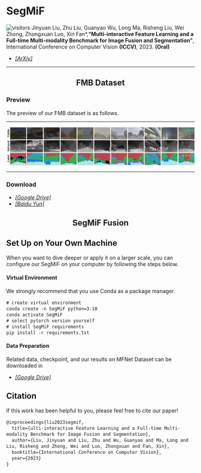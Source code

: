 # SegMiF

![visitors](https://visitor-badge.glitch.me/badge?page_id=JinyuanLiu-CV.SegMiF)
Jinyuan Liu, Zhu Liu, Guanyao Wu, Long Ma, Risheng Liu, Wei Zhong, Zhongxuan Luo,  Xin Fan*,**“Multi-interactive Feature Learning and a Full-time Multi-modality Benchmark for Image Fusion and Segmentation”**, International Conference on Computer Vision **(ICCV)**, 2023. **(Oral)**

- [*[ArXiv]*](https://arxiv.org/abs/2308.02097)

---

<h2> <p align="center"> FMB Dataset </p> </h2>  

### Preview

The preview of our FMB dataset is as follows.

---

![preview](assets/overview.png)
 
---

### Download
- [*[Google Drive]*](https://drive.google.com/drive/folders/1T_jVi80tjgyHTQDpn-TjfySyW4CK1LlF?usp=sharing)
- [*[Baidu Yun]*](https://pan.baidu.com/s/1k7PgCsSJVZJIoIhgMjWxNg?pwd=IVIF)


<h2> <p align="center"> SegMiF Fusion </p> </h2>  

## Set Up on Your Own Machine

When you want to dive deeper or apply it on a larger scale, you can configure our SegMiF on your computer by following the steps below.

#### Virtual Environment

We strongly recommend that you use Conda as a package manager.

```shell
# create virtual environment
conda create -n SegMiF python=3.10
conda activate SegMiF
# select pytorch version yourself
# install SegMiF requirements
pip install -r requirements.txt
```

#### Data Preparation

Related data, checkpoint, and our results on MFNet Dataset can be downloaded in 
- [*[Google Drive]*](https://drive.google.com/drive/folders/1MFTVd32-VNcpiFfNsu9Rw73YZJATPHA6?usp=sharing)

## Citation

If this work has been helpful to you, please feel free to cite our paper!

```
@inproceedings{liu2023segmif,
  title={ulti-interactive Feature Learning and a Full-time Multi-modality Benchmark for Image Fusion and Segmentation},
  author={Liu, Jinyuan and Liu, Zhu and Wu, Guanyao and Ma, Long and Liu, Risheng and Zhong, Wei and Luo, Zhongxuan and Fan, Xin},
  booktitle={International Conference on Computer Vision},
  year={2023}
}
```

